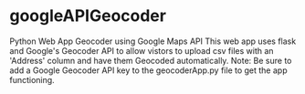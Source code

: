 # googleAPIGeocoder
Python Web App Geocoder using Google Maps API
This web app uses flask and Google's Geocoder API to allow vistors to upload csv files with an 'Address' column and have them Geocoded automatically.
Note: Be sure to add a Google Geocoder API key to the geocoderApp.py file to get the app functioning.
